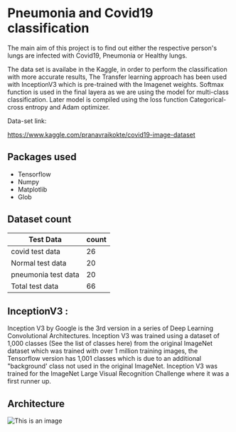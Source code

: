 
# Pneumonia and Covid19 classification

The main aim of this project is to find out either  the respective
person's lungs are infected with Covid19, Pneumonia or Healthy lungs.

The data set is availabe in the Kaggle, in order to perform the 
classification with more accurate results, The Transfer learning 
approach has been used with InceptionV3 which is pre-trained with 
the Imagenet weights. Softmax function is used in the final layera
as we are using the model for multi-class classification. Later 
model is compiled using the loss function Categorical-cross entropy
and Adam optimizer.

Data-set link: 

https://www.kaggle.com/pranavraikokte/covid19-image-dataset

## Packages used

- Tensorflow
- Numpy 
- Matplotlib
- Glob

## Dataset count

| Test Data              | count |  
| ----------------- | ----|
| covid test data  | 26  || covid train data  | 111  |
| Normal test data  | 20|| Normal train data  | 70|
| pneumonia test data  | 20|| pneumonia train data  | 70|
| Total test data   | 66|| Total train data   | 251|

## InceptionV3 :

Inception V3 by Google is the 3rd version in a series of Deep Learning Convolutional Architectures. Inception V3 was trained using a dataset of 1,000 classes (See the list of classes here) from the original ImageNet dataset which was trained with over 1 million training images, the Tensorflow version has 1,001 classes which is due to an additional "background' class not used in the original ImageNet. Inception V3 was trained for the ImageNet Large Visual Recognition Challenge where it was a first runner up.

## Architecture 
![This is an image](https://www.apriorit.com/images/articles/applying_inception_v3/figure-1.jpg)


